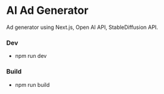 # AI Ad Generator

Ad generator using Next.js, Open AI API, StableDiffusion API.

### Dev

- npm run dev

### Build

- npm run build
